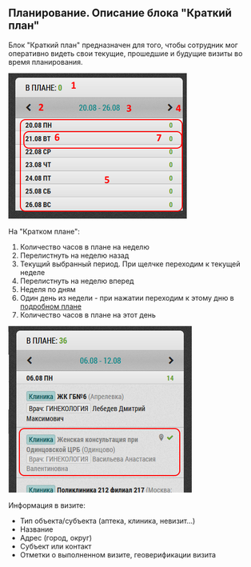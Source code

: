## Планирование. Описание блока "Краткий план"

Блок "Краткий план" предназначен для того, 
чтобы сотрудник мог оперативно видеть свои текущие, 
прошедшие и будущие визиты во время планирования.

![](../images/rep-planning-short-plan-empty.png)

На "Кратком плане":

 1. Количество часов в плане на неделю
 2. Перелистнуть на неделю назад
 3. Текущий выбранный период. При щелчке переходим к текущей неделе
 4. Перелистнуть на неделю вперед
 5. Неделя по дням
 6. Один день из недели - при нажатии переходим к этому дню в 
 [подробном плане](rep-planning-full-plan.md)
 7. Количество часов в плане на этот день
   
![](../images/rep-planning-short-plan.png)

Информация в визите:
- Тип объекта/субъекта (аптека, клиника, невизит...)
- Название
- Адрес (город, округ)
- Субъект или контакт
- Отметки о выполненном визите, геоверификации визита
